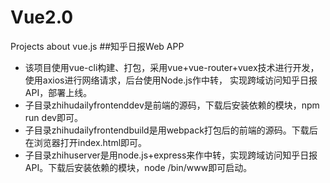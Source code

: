 # Vue2.0
Projects about vue.js
##知乎日报Web APP
- 该项目使用vue-cli构建、打包，采用vue+vue-router+vuex技术进行开发，使用axios进行网络请求，后台使用Node.js作中转，
实现跨域访问知乎日报API，部署上线。
- 子目录zhihudailyfrontenddev是前端的源码，下载后安装依赖的模块，npm run dev即可。
- 子目录zhihudailyfrontendbuild是用webpack打包后的前端的源码。下载后在浏览器打开index.html即可。
- 子目录zhihuserver是用node.js+express来作中转，实现跨域访问知乎日报API。下载后安装依赖的模块，node /bin/www即可启动。
